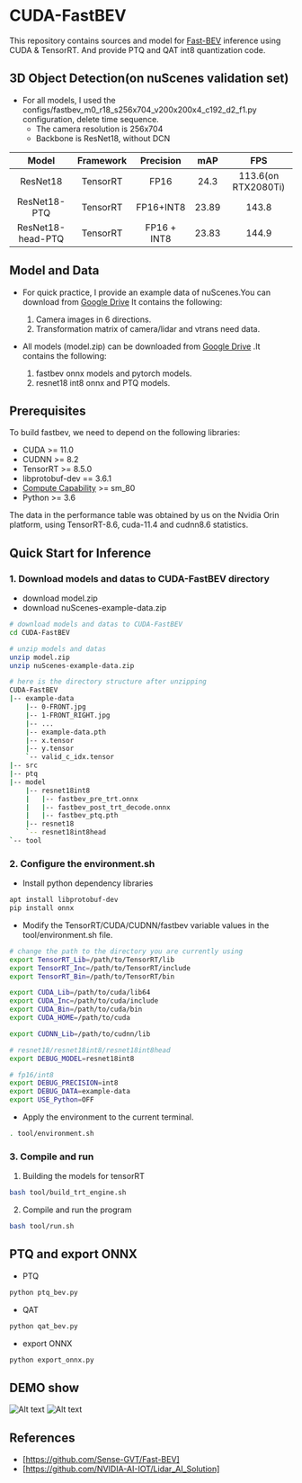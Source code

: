 # CUDA-FastBEV

This repository contains sources and model for [Fast-BEV](https://github.com/Sense-GVT/Fast-BEV) inference using CUDA & TensorRT. And provide PTQ and QAT int8 quantization code.


## 3D Object Detection(on nuScenes validation set)
- For all models, I used the configs/fastbev_m0_r18_s256x704_v200x200x4_c192_d2_f1.py configuration, delete time sequence. 
  - The camera resolution is 256x704
  - Backbone is ResNet18, without DCN

|         **Model**        | **Framework** | **Precision** | **mAP** | **FPS** | 
|:------------------------:|:-------------:|:-------------:|:-------:|:-------:|
| ResNet18 |    TensorRT    |   FP16   |  24.3  |   113.6(on RTX2080Ti)        |
| ResNet18-PTQ         |    TensorRT   | FP16+INT8     |  23.89  |  143.8  |
| ResNet18-head-PTQ    | TensorRT      | FP16 + INT8 |  23.83       |   144.9        |


## Model and Data
- For quick practice, I provide an example data of nuScenes.You can download from [Google Drive](https://drive.google.com/file/d/14-fqrtbC5ZOWgkNA0m7jA7bQAySrzLrm/view?usp=sharing) It contains the following:
  1. Camera images in 6 directions.
  2. Transformation matrix of camera/lidar and vtrans need data.

- All models (model.zip) can be downloaded from [Google Drive](https://drive.google.com/file/d/1wwwckM0vux5ub3U4R_zS9pm01QFmMPru/view?usp=sharing) .It contains the following:
  1. fastbev onnx models and pytorch models.
  2. resnet18 int8 onnx and PTQ models.

## Prerequisites
To build fastbev, we need to depend on the following libraries:
- CUDA >= 11.0
- CUDNN >= 8.2
- TensorRT >= 8.5.0
- libprotobuf-dev == 3.6.1
- [Compute Capability](https://developer.nvidia.com/cuda-gpus#compute) >= sm_80
- Python >= 3.6

The data in the performance table was obtained by us on the Nvidia Orin platform, using TensorRT-8.6, cuda-11.4 and cudnn8.6 statistics.

## Quick Start for Inference

### 1. Download models and datas to CUDA-FastBEV directory
- download model.zip 
- download nuScenes-example-data.zip 
```bash
# download models and datas to CUDA-FastBEV
cd CUDA-FastBEV

# unzip models and datas
unzip model.zip
unzip nuScenes-example-data.zip

# here is the directory structure after unzipping
CUDA-FastBEV
|-- example-data
    |-- 0-FRONT.jpg
    |-- 1-FRONT_RIGHT.jpg
    |-- ...
    |-- example-data.pth
    |-- x.tensor
    |-- y.tensor
    `-- valid_c_idx.tensor
|-- src
|-- ptq
|-- model
    |-- resnet18int8
    |   |-- fastbev_pre_trt.onnx
    |   |-- fastbev_post_trt_decode.onnx
    |   |-- fastbev_ptq.pth
    |-- resnet18
    `-- resnet18int8head
`-- tool
```
### 2. Configure the environment.sh
- Install python dependency libraries
```bash
apt install libprotobuf-dev
pip install onnx
```

- Modify the TensorRT/CUDA/CUDNN/fastbev variable values in the tool/environment.sh file.
```bash
# change the path to the directory you are currently using
export TensorRT_Lib=/path/to/TensorRT/lib
export TensorRT_Inc=/path/to/TensorRT/include
export TensorRT_Bin=/path/to/TensorRT/bin

export CUDA_Lib=/path/to/cuda/lib64
export CUDA_Inc=/path/to/cuda/include
export CUDA_Bin=/path/to/cuda/bin
export CUDA_HOME=/path/to/cuda

export CUDNN_Lib=/path/to/cudnn/lib

# resnet18/resnet18int8/resnet18int8head
export DEBUG_MODEL=resnet18int8

# fp16/int8
export DEBUG_PRECISION=int8
export DEBUG_DATA=example-data
export USE_Python=OFF
```

- Apply the environment to the current terminal.
```bash
. tool/environment.sh
```

### 3. Compile and run

1. Building the models for tensorRT
```bash
bash tool/build_trt_engine.sh
```

2. Compile and run the program
```bash
bash tool/run.sh
```

## PTQ and export ONNX 
- PTQ
```bash
python ptq_bev.py
```
- QAT
```bash
python qat_bev.py
```
- export ONNX
```bash
python export_onnx.py
```
## DEMO show
![Alt text](demo/sample0_vis_int8_head.png)
![Alt text](demo/sample1_vis_int8_head.png)

## References
- [https://github.com/Sense-GVT/Fast-BEV]
- [https://github.com/NVIDIA-AI-IOT/Lidar_AI_Solution]
